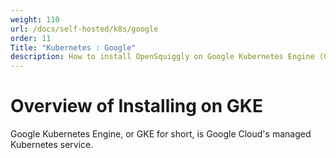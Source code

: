 ```yaml
---
weight: 110
url: /docs/self-hosted/k8s/google
order: 11
Title: "Kubernetes : Google"
description: How to install OpenSquiggly on Google Kubernetes Engine (GKE).
---
```

# Overview of Installing on GKE

Google Kubernetes Engine, or GKE for short, is Google Cloud's managed Kubernetes service.